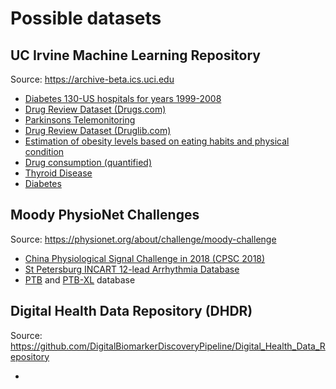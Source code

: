 # Possible datasets
## UC Irvine Machine Learning Repository
Source: https://archive-beta.ics.uci.edu

- [Diabetes 130-US hospitals for years 1999-2008](https://archive-beta.ics.uci.edu/ml/datasets/diabetes+130+us+hospitals+for+years+1999+2008)
- [Drug Review Dataset (Drugs.com)](https://archive-beta.ics.uci.edu/ml/datasets/drug+review+dataset+drugs+com)
- [Parkinsons Telemonitoring](https://archive-beta.ics.uci.edu/ml/datasets/parkinsons+telemonitoring)
- [Drug Review Dataset (Druglib.com)](https://archive-beta.ics.uci.edu/ml/datasets/drug+review+dataset+druglib+com)
- [Estimation of obesity levels based on eating habits and physical condition](https://archive-beta.ics.uci.edu/ml/datasets/estimation+of+obesity+levels+based+on+eating+habits+and+physical+condition)
- [Drug consumption (quantified)](https://archive-beta.ics.uci.edu/ml/datasets/drug+consumption+quantified)
- [Thyroid Disease](https://archive-beta.ics.uci.edu/ml/datasets/thyroid+disease)
- [Diabetes](https://archive-beta.ics.uci.edu/ml/datasets/diabetes)

## Moody PhysioNet Challenges
Source: https://physionet.org/about/challenge/moody-challenge

- [China Physiological Signal Challenge in 2018 (CPSC 2018)](http://2018.icbeb.org/Challenge.html)
- [St Petersburg INCART 12-lead Arrhythmia Database](https://physionet.org/content/incartdb/1.0.0/)
- [PTB](https://physionet.org/content/ptbdb/) and [PTB-XL](https://physionet.org/content/ptb-xl/) database

## Digital Health Data Repository (DHDR)
Source: https://github.com/DigitalBiomarkerDiscoveryPipeline/Digital_Health_Data_Repository

- 
